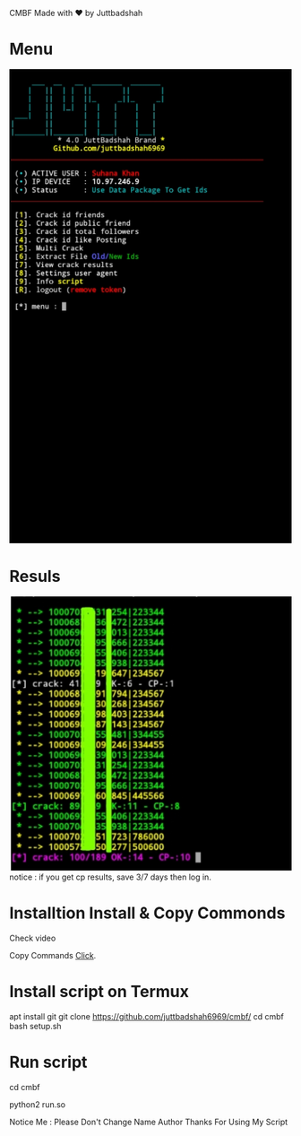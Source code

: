 CMBF
Made with ❤️ by Juttbadshah

# Menu
<img src="https://github.com/juttbadshah6969/cmbf/blob/main/img/menu1.jpg" />

# Resuls
<img src="https://github.com/juttbadshah6969/cmbf/blob/main/img/ids.jpg" />
notice : if you get cp results, save 3/7 days then log in.

# Installtion Install & Copy Commonds

Check video

<p>Copy Commands <a href="https://pastebin.com/raw/6raBrckm" target="_blank">Click</a>.</p>

# Install script on Termux

apt install git
git clone https://github.com/juttbadshah6969/cmbf/
cd cmbf
bash setup.sh

# Run script

cd cmbf

python2 run.so


Notice Me : Please Don't Change Name Author Thanks For Using My Script
